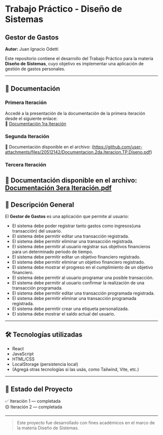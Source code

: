 # Trabajo Práctico - Diseño de Sistemas  
## Gestor de Gastos

**Autor:** Juan Ignacio Odetti

Este repositorio contiene el desarrollo del Trabajo Práctico para la materia **Diseño de Sistemas**, cuyo objetivo es implementar una aplicación de gestión de gastos personales.

---

## 📄 Documentación

### Primera Iteración  
Accedé a la presentación de la documentación de la primera iteración desde el siguiente enlace:  
🔗 [Documentación 1ra Iteración](https://docs.google.com/document/d/1PvOxB9db7NhXw5bTLcpajbPDTn827sDfSTMWfMq_wX0/edit?usp=sharing)

### Segunda Iteración  
📄 Documentación disponible en el archivo: 
(https://github.com/user-attachments/files/20512142/Documentacion.2da.Iteracion.TP.Diseno.pdf)

### Tercera Iteración
📄 Documentación disponible en el archivo:
[Documentación 3era Iteración.pdf](https://github.com/user-attachments/files/20981120/Documentacion.3era.Iteracion.pdf)
---

## 📌 Descripción General

El **Gestor de Gastos** es una aplicación que permite al usuario:

- El sistema debe poder registrar tanto gastos como ingresos(una transacción) del usuario.
- El sistema debe permitir editar una transacción registrada.
- El sistema debe permitir eliminar una transacción registrada.
- El sistema debe permitir al usuario registrar sus objetivos financieros para un determinado periodo de tiempo.
- El sistema debe permitir editar un objetivo financiero registrado.
- El sistema debe permitir eliminar un  objetivo financiero registrado.
- El sistema debe mostrar el progreso en el cumplimiento de un objetivo financiero.
- El sistema debe permitir al usuario programar una posible transacción.
- El sistema debe permitir al usuario confirmar la realización de una transacción programada.
- El sistema debe permitir editar una transacción programada registrada.
- El sistema debe permitir eliminar una transacción programada registrada.
- El sistema debe permitir crear una etiqueta personalizada.
- El sistema debe mostrar el saldo actual del usuario.

---

## 🛠️ Tecnologías utilizadas

- React
- JavaScript
- HTML/CSS
- LocalStorage (persistencia local)
- (Agregá otras tecnologías si las usás, como Tailwind, Vite, etc.)

---

## 🚧 Estado del Proyecto

✅ Iteración 1 — completada  
🟡 Iteración 2 — completada

---

> Este proyecto fue desarrollado con fines académicos en el marco de la materia Diseño de Sistemas.
